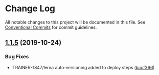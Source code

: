 # Change Log

All notable changes to this project will be documented in this file.
See [Conventional Commits](https://conventionalcommits.org) for commit guidelines.

## [1.1.5](https://github.com/CampGladiator/CGUI/compare/@campgladiator/ui@1.1.2...@campgladiator/ui@1.1.5) (2019-10-24)


### Bug Fixes

* TRAINER-1847/lerna auto-versioning added to deploy steps ([bacf366](https://github.com/CampGladiator/CGUI/commit/bacf366))
